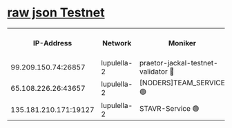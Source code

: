 [raw json Testnet](https://rpc-check.jaclalt.stavr.tech/jaclalt/rpc-jaclalt-result.json)
=

<table><tr><th>IP-Address</th><th>Network</th><th>Moniker</th><th>Latest Block Height</th><th>Earliest Block Height</th><th>Catching Up</th><th>Tx Index</th><th>Voting Power</th><th>Scan Time</th></tr><tr><td>99.209.150.74:26857</td><td>lupulella-2</td><td>praetor-jackal-testnet-validator 🔴</td><td>6386113</td><td>6247155</td><td>False</td><td>on</td><td>91</td><td>2024-01-27T06:33:04.852269571UTC</td></tr><tr><td>65.108.226.26:43657</td><td>lupulella-2</td><td>[NODERS]TEAM_SERVICE 🟢</td><td>6386114</td><td>6282001</td><td>False</td><td>on</td><td>0</td><td>2024-01-27T06:33:13.478244751UTC</td></tr><tr><td>135.181.210.171:19127</td><td>lupulella-2</td><td>STAVR-Service 🟢</td><td>6386112</td><td>6384001</td><td>False</td><td>on</td><td>0</td><td>2024-01-27T06:33:04.046460697UTC</td></tr></table>
